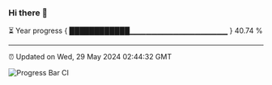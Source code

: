 ### Hi there 👋

⏳ Year progress { ████████████▁▁▁▁▁▁▁▁▁▁▁▁▁▁▁▁▁▁ } 40.74 %

---

⏰ Updated on Wed, 29 May 2024 02:44:32 GMT

![Progress Bar CI](https://github.com/IshwaranRudhara/GIT-ACTION/workflows/Progress%20Bar%20CI/badge.svg)
